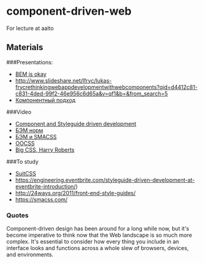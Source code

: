 # component-driven-web

For lecture at aalto

## Materials
###Presentations:
* [BEM is okay](http://pepelsbey.net/pres/bem-ok/en/)
* http://www.slideshare.net/lfryc/lukas-frycrethinkingwebappdevelopmentwithwebcomponents?qid=d4412c81-c831-4ded-99f2-46e956c6d65a&v=qf1&b=&from_search=5
* [Компонентный подход](http://www.slideshare.net/basisjs/ss-27142749)

###Video
* [Component and Styleguide driven development](http://vimeo.com/86928424)
* [БЭМ норм](https://www.youtube.com/watch?v=RM55tkWfHDc)
* [БЭМ и SMACSS](https://www.youtube.com/watch?v=vXW7w3ym8hg)
* [OOCSS](https://www.youtube.com/watch?v=GhX8iPcDSsI)
* [Big CSS, Harry Roberts](https://www.youtube.com/watch?v=R-BX4N8egEc)

###To study
* [SuitCSS](https://github.com/suitcss/suit)
* https://engineering.eventbrite.com/styleguide-driven-development-at-eventbrite-introduction/)
* http://24ways.org/2011/front-end-style-guides/
* https://smacss.com/

### Quotes

Component-driven design has been around for a long while now, but it's become imperative to think now that the Web landscape is so much more complex. It's essential to consider how every thing you include in an interface looks and functions across a whole slew of browsers, devices, and environments.
